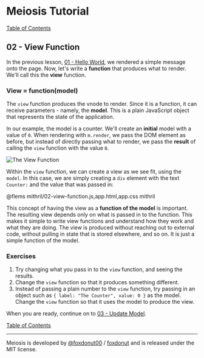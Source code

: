 # Meiosis Tutorial

[Table of Contents](toc.html)

## 02 - View Function

In the previous lesson, [01 - Hello World](01-hello-world-mithril.html), we rendered a simple
message onto the page. Now, let's write a **function** that produces what to render. We'll call
this the **view** function.

### View = function(model)

The `view` function produces the vnode to render. Since it is a function, it can receive
parameters - namely, the **model**. This is a plain JavaScript object that represents the state of
the application.

In our example, the model is a counter. We'll create an **initial** model with a value of `0`.
When rendering with `m.render`, we pass the DOM element as before, but instead of directly
passing what to render, we pass the **result** of calling the `view` function with the value
`0`.

![The View Function](02-view-function-01.svg)

Within the `view` function, we can create a view as we see fit, using the `model`. In this
case, we are simply creating a `div` element with the text `Counter:` and the value that was
passed in:

@flems mithril/02-view-function.js,app.html,app.css mithril

This concept of having the view as a **function of the model** is important. The resulting
view depends only on what is passed in to the function. This makes it simple to write view
functions and understand how they work and what they are doing. The view is produced without
reaching out to external code, without pulling in state that is stored elsewhere, and so on.
It is just a simple function of the model.

### Exercises

1. Try changing what you pass in to the `view` function, and seeing the results.
1. Change the `view` function so that it produces something different.
1. Instead of passing a plain number to the `view` function, try passing in an object such as
`{ label: "The Counter", value: 0 }` as the model. Change the `view` function so that it uses the
model to produce the view.

When you are ready, continue on to [03 - Update Model](03-update-model-mithril.html).

[Table of Contents](toc.html)

-----

Meiosis is developed by [@foxdonut00](http://twitter.com/foxdonut00) / [foxdonut](https://github.com/foxdonut) and is released under the MIT license.
